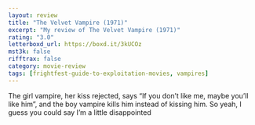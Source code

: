 ```yaml
---
layout: review
title: "The Velvet Vampire (1971)"
excerpt: "My review of The Velvet Vampire (1971)"
rating: "3.0"
letterboxd_url: https://boxd.it/3kUCOz
mst3k: false
rifftrax: false
category: movie-review
tags: [frightfest-guide-to-exploitation-movies, vampires]
---
```


The girl vampire, her kiss rejected, says “If you don’t like me, maybe you’ll like him”, and the boy vampire kills him instead of kissing him. So yeah, I guess you could say I’m a little disappointed

